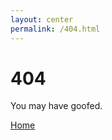 ```yaml
---
layout: center
permalink: /404.html
---
```


# 404

You may have goofed.

<div class="mt3">
  <a href="{{ site.baseurl }}/" class="button button-blue button-big">Home</a>
</div>
